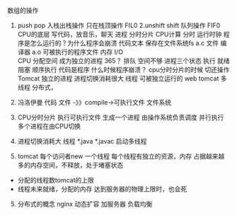 数组的操作
  1. push  pop   入栈出栈操作
   只在栈顶操作   FIL0
  2.unshift  shift   队列操作 
    FIF0    
    CPU的底层
    写代码，放音乐，聊天
    进程  分时分片
    CPU计算 分时   运行时钟
  程序是怎么运行的？为什么程序会崩溃
  代码文本 保存在文件系统fs
  a.c 文件  编译器  a.o  可被执行的程序文件
  内存 I/O  
  CPU   分配空间  成为独立的进程
  365？
  排队  空间不够
  进程三个状态
  执行  就绪   阻塞
  顺序执行
  代码是程序
  什么时候程序崩溃？
  cpu分时分片的时候  切还操作
  Tomcat  独立的进程
  进程切换消耗很大
  线程  可被独立运行的
  web 
  tomcat 多线程
  分布式，


1.  冯洛伊曼
    代码  文件 -》》compile->可执行文件   文件系统
2. CPU分时分片
  执行可执行文件
  生成一个进程  由操作系统负责调度
  并行执行   多个进程在由CPU切换  
3. 进程切换消耗大
线程
*.java  *.javac
启动多线程
4.  tomcat
  每个访问者new 一个线程
  每个线程有独立的资源，内存
  占据越来越多的内存空间，不释放，处于堵塞状态
  - 分配的线程数tomcat的上限
  - 线程未来就绪，分配的内存 达到服务器的物理上限时，也会死
5. 分布式的概念
  nginx  动态扩容
  加服务器 负载均衡

